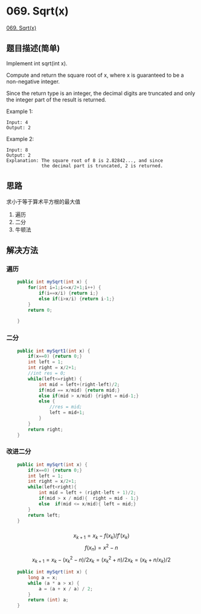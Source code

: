 # 069. Sqrt(x)
[069. Sqrt(x)](https://leetcode-cn.com/problems/sqrtx/)

## 题目描述(简单)

Implement int sqrt(int x).

Compute and return the square root of x, where x is guaranteed to be a non-negative integer.

Since the return type is an integer, the decimal digits are truncated and only the integer part of the result is returned.

Example 1:
```
Input: 4
Output: 2
```
Example 2:
```
Input: 8
Output: 2
Explanation: The square root of 8 is 2.82842..., and since 
             the decimal part is truncated, 2 is returned.
```
## 思路
求小于等于算术平方根的最大值
1. 遍历
2. 二分
3. 牛顿法

## 解决方法

### 遍历



```java
    public int mySqrt(int x) {
    	for(int i=1;i<=x/2+1;i++) {
    		if(i==x/i) {return i;}
    		else if(i>x/i) {return i-1;}
    	}
    	return 0;
        
    }
```

### 二分


```java 
    public int mySqrt1(int x) {
    	if(x==0) {return 0;}
    	int left = 1;
    	int right = x/2+1;
    	//int res = 0;
    	while(left<=right) {
    		int mid = left+(right-left)/2;
    		if(mid == x/mid) {return mid;}
    		else if(mid > x/mid) {right = mid-1;}
    		else {
				//res = mid;
				left = mid+1;
    		}
    	}
    	return right;
    }
```

### 改进二分


```java
	public int mySqrt(int x) {
		if(x==0) {return 0;}
		int left = 1;
		int right = x/2+1;
		while(left<right){
			int mid = left + (right-left + 1)/2;
			if(mid > x / mid){	right = mid - 1;}
			else  if(mid <= x/mid){	left = mid;}
		}
		return left;
	}
```



### 

$$x_{k+1} = x_k - f(x_k)/f'(x_k)$$
$$f(x_n) = x^2 - n$$
$$x_{k+1} = x_k - (x_k^2 - n)/2x_k = (x_k^2 + n)/2x_k = (x_k + n/x_k)/2$$

```java
    public int mySqrt(int x) {
        long a = x;
        while (a * a > x) {
            a = (a + x / a) / 2;
        }
        return (int) a;
    }
```

